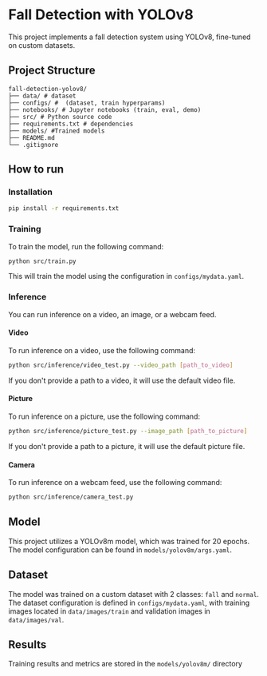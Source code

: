 # Fall Detection with YOLOv8

This project implements a fall detection system using YOLOv8, fine-tuned on custom datasets.

## Project Structure
```
fall-detection-yolov8/
├── data/ # dataset 
├── configs/ #  (dataset, train hyperparams)
├── notebooks/ # Jupyter notebooks (train, eval, demo)
├── src/ # Python source code
├── requirements.txt # dependencies
├── models/ #Trained models 
├── README.md 
└── .gitignore 
```
## How to run

### Installation
```bash
pip install -r requirements.txt
```

### Training
To train the model, run the following command:
```bash
python src/train.py
```
This will train the model using the configuration in `configs/mydata.yaml`.

### Inference
You can run inference on a video, an image, or a webcam feed.

#### Video
To run inference on a video, use the following command:
```bash
python src/inference/video_test.py --video_path [path_to_video]
```
If you don't provide a path to a video, it will use the default video file.

#### Picture
To run inference on a picture, use the following command:
```bash
python src/inference/picture_test.py --image_path [path_to_picture]
```
If you don't provide a path to a picture, it will use the default picture file.

#### Camera
To run inference on a webcam feed, use the following command:
```bash
python src/inference/camera_test.py
```

## Model
This project utilizes a YOLOv8m model, which was trained for 20 epochs. The model configuration can be found in `models/yolov8m/args.yaml`.

## Dataset
The model was trained on a custom dataset with 2 classes: `fall` and `normal`. The dataset configuration is defined in `configs/mydata.yaml`, with training images located in `data/images/train` and validation images in `data/images/val`.

## Results
Training results and metrics are stored in the `models/yolov8m/` directory
